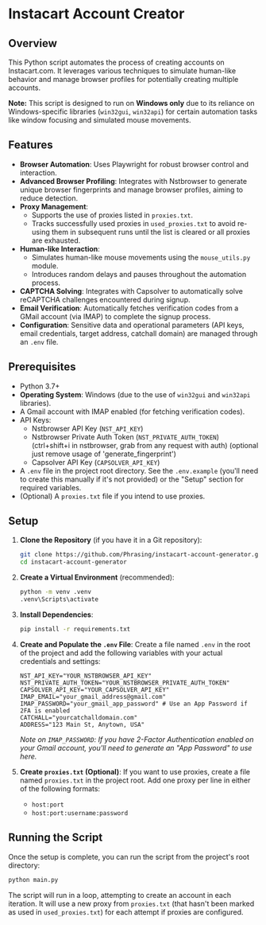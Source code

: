 # Instacart Account Creator

## Overview

This Python script automates the process of creating accounts on Instacart.com. It leverages various techniques to simulate human-like behavior and manage browser profiles for potentially creating multiple accounts.

**Note:** This script is designed to run on **Windows only** due to its reliance on Windows-specific libraries (`win32gui`, `win32api`) for certain automation tasks like window focusing and simulated mouse movements.

## Features

- **Browser Automation**: Uses Playwright for robust browser control and interaction.
- **Advanced Browser Profiling**: Integrates with Nstbrowser to generate unique browser fingerprints and manage browser profiles, aiming to reduce detection.
- **Proxy Management**: 
    - Supports the use of proxies listed in `proxies.txt`.
    - Tracks successfully used proxies in `used_proxies.txt` to avoid re-using them in subsequent runs until the list is cleared or all proxies are exhausted.
- **Human-like Interaction**:
    - Simulates human-like mouse movements using the `mouse_utils.py` module.
    - Introduces random delays and pauses throughout the automation process.
- **CAPTCHA Solving**: Integrates with Capsolver to automatically solve reCAPTCHA challenges encountered during signup.
- **Email Verification**: Automatically fetches verification codes from a GMail account (via IMAP) to complete the signup process.
- **Configuration**: Sensitive data and operational parameters (API keys, email credentials, target address, catchall domain) are managed through an `.env` file.

## Prerequisites

- Python 3.7+
- **Operating System**: Windows (due to the use of `win32gui` and `win32api` libraries).
- A Gmail account with IMAP enabled (for fetching verification codes).
- API Keys:
    - Nstbrowser API Key (`NST_API_KEY`)
    - Nstbrowser Private Auth Token (`NST_PRIVATE_AUTH_TOKEN`) (ctrl+shift+i in nstbrowser, grab from any request with auth) (optional just remove usage of 'generate_fingerprint')
    - Capsolver API Key (`CAPSOLVER_API_KEY`)
- A `.env` file in the project root directory. See the `.env.example` (you'll need to create this manually if it's not provided) or the "Setup" section for required variables.
- (Optional) A `proxies.txt` file if you intend to use proxies.

## Setup

1.  **Clone the Repository** (if you have it in a Git repository):
    ```bash
    git clone https://github.com/Phrasing/instacart-account-generator.git
    cd instacart-account-generator
    ```

2.  **Create a Virtual Environment** (recommended):
    ```bash
    python -m venv .venv
    .venv\Scripts\activate
    ```

3.  **Install Dependencies**:
    ```bash
    pip install -r requirements.txt
    ```

4.  **Create and Populate the `.env` File**:
    Create a file named `.env` in the root of the project and add the following variables with your actual credentials and settings:
    ```env
    NST_API_KEY="YOUR_NSTBROWSER_API_KEY"
    NST_PRIVATE_AUTH_TOKEN="YOUR_NSTBROWSER_PRIVATE_AUTH_TOKEN"
    CAPSOLVER_API_KEY="YOUR_CAPSOLVER_API_KEY"
    IMAP_EMAIL="your_gmail_address@gmail.com"
    IMAP_PASSWORD="your_gmail_app_password" # Use an App Password if 2FA is enabled
    CATCHALL="yourcatchalldomain.com"
    ADDRESS="123 Main St, Anytown, USA" 
    ```
    *Note on `IMAP_PASSWORD`: If you have 2-Factor Authentication enabled on your Gmail account, you'll need to generate an "App Password" to use here.*

5.  **Create `proxies.txt` (Optional)**:
    If you want to use proxies, create a file named `proxies.txt` in the project root. Add one proxy per line in either of the following formats:
    - `host:port`
    - `host:port:username:password`

## Running the Script

Once the setup is complete, you can run the script from the project's root directory:

```bash
python main.py
```

The script will run in a loop, attempting to create an account in each iteration. It will use a new proxy from `proxies.txt` (that hasn't been marked as used in `used_proxies.txt`) for each attempt if proxies are configured.
